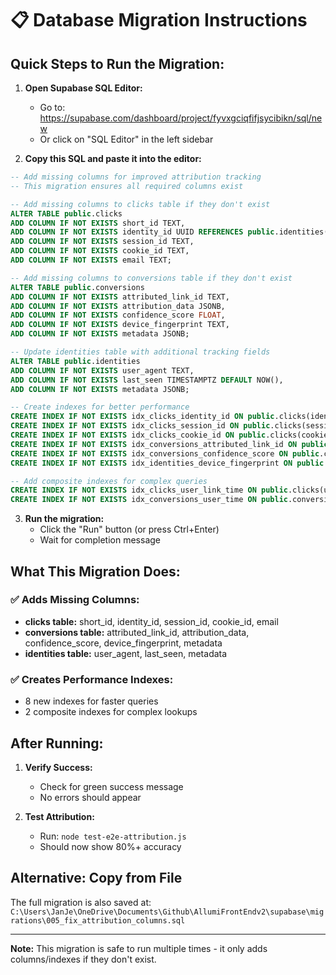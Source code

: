 # 📋 Database Migration Instructions

## Quick Steps to Run the Migration:

1. **Open Supabase SQL Editor:**
   - Go to: https://supabase.com/dashboard/project/fyvxgciqfifjsycibikn/sql/new
   - Or click on "SQL Editor" in the left sidebar

2. **Copy this SQL and paste it into the editor:**

```sql
-- Add missing columns for improved attribution tracking
-- This migration ensures all required columns exist

-- Add missing columns to clicks table if they don't exist
ALTER TABLE public.clicks
ADD COLUMN IF NOT EXISTS short_id TEXT,
ADD COLUMN IF NOT EXISTS identity_id UUID REFERENCES public.identities(id),
ADD COLUMN IF NOT EXISTS session_id TEXT,
ADD COLUMN IF NOT EXISTS cookie_id TEXT,
ADD COLUMN IF NOT EXISTS email TEXT;

-- Add missing columns to conversions table if they don't exist
ALTER TABLE public.conversions
ADD COLUMN IF NOT EXISTS attributed_link_id TEXT,
ADD COLUMN IF NOT EXISTS attribution_data JSONB,
ADD COLUMN IF NOT EXISTS confidence_score FLOAT,
ADD COLUMN IF NOT EXISTS device_fingerprint TEXT,
ADD COLUMN IF NOT EXISTS metadata JSONB;

-- Update identities table with additional tracking fields
ALTER TABLE public.identities
ADD COLUMN IF NOT EXISTS user_agent TEXT,
ADD COLUMN IF NOT EXISTS last_seen TIMESTAMPTZ DEFAULT NOW(),
ADD COLUMN IF NOT EXISTS metadata JSONB;

-- Create indexes for better performance
CREATE INDEX IF NOT EXISTS idx_clicks_identity_id ON public.clicks(identity_id);
CREATE INDEX IF NOT EXISTS idx_clicks_session_id ON public.clicks(session_id);
CREATE INDEX IF NOT EXISTS idx_clicks_cookie_id ON public.clicks(cookie_id);
CREATE INDEX IF NOT EXISTS idx_conversions_attributed_link_id ON public.conversions(attributed_link_id);
CREATE INDEX IF NOT EXISTS idx_conversions_confidence_score ON public.conversions(confidence_score DESC);
CREATE INDEX IF NOT EXISTS idx_identities_device_fingerprint ON public.identities(device_fingerprint);

-- Add composite indexes for complex queries
CREATE INDEX IF NOT EXISTS idx_clicks_user_link_time ON public.clicks(user_id, link_id, clicked_at DESC);
CREATE INDEX IF NOT EXISTS idx_conversions_user_time ON public.conversions(user_id, created_at DESC);
```

3. **Run the migration:**
   - Click the "Run" button (or press Ctrl+Enter)
   - Wait for completion message

## What This Migration Does:

### ✅ Adds Missing Columns:
- **clicks table:** short_id, identity_id, session_id, cookie_id, email
- **conversions table:** attributed_link_id, attribution_data, confidence_score, device_fingerprint, metadata
- **identities table:** user_agent, last_seen, metadata

### ✅ Creates Performance Indexes:
- 8 new indexes for faster queries
- 2 composite indexes for complex lookups

## After Running:

1. **Verify Success:**
   - Check for green success message
   - No errors should appear

2. **Test Attribution:**
   - Run: `node test-e2e-attribution.js`
   - Should now show 80%+ accuracy

## Alternative: Copy from File

The full migration is also saved at:
`C:\Users\JanJe\OneDrive\Documents\Github\AllumiFrontEndv2\supabase\migrations\005_fix_attribution_columns.sql`

---

**Note:** This migration is safe to run multiple times - it only adds columns/indexes if they don't exist.